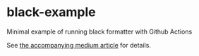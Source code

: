 # black-example
Minimal example of running black formatter with Github Actions

See [the accompanying medium article](https://dkolodzey.medium.com/black-formatter-with-github-actions-6612089eb8f9) for details.
